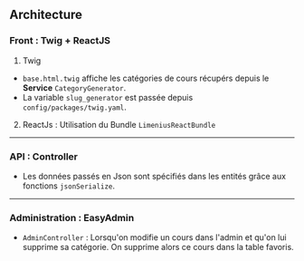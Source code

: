 
## Architecture

### Front : Twig + ReactJS

 1) Twig 
 
 * `base.html.twig` affiche les catégories de cours récupérs depuis le __Service__ `CategoryGenerator`.
 * La variable `slug_generator` est passée depuis `config/packages/twig.yaml`.
 
 
 2) ReactJs : Utilisation du Bundle `LimeniusReactBundle`
 
 
 -------

### API : Controller

* Les données passés en Json sont spécifiés dans les entités grâce aux fonctions `jsonSerialize`.

------

### Administration : EasyAdmin

 * `AdminController` : 
 Lorsqu'on modifie un cours dans l'admin et qu'on lui supprime sa catégorie.
On supprime alors ce cours dans la table favoris. 
